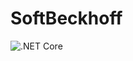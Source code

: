 # SoftBeckhoff
![.NET Core](https://github.com/fbarresi/SoftBeckhoff/workflows/.NET%20Core/badge.svg)
